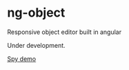 # ng-object
 
Responsive object editor built in angular

Under development.

[Spy demo](http://ngobject-otaviodecampos.rhcloud.com/)
